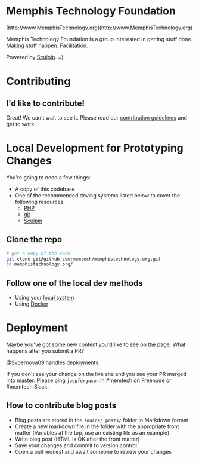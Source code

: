 # Memphis Technology Foundation

[http://www.MemphisTechnology.org](http://www.MemphisTechnology.org)

Memphis Technology Foundation is a group interested in getting stuff done. Making stuff happen. Facilitation.

Powered by [Sculpin](http://sculpin.io). =)

# Contributing
## I'd like to contribute!
Great!  We can't wait to see it.  Please read our [contribution guidelines](CONTRIB.md) and get to work.

# Local Development for Prototyping Changes
You're going to need a few things:

- A copy of this codebase
- One of the recommended deving systems listed below to cover the following resources
	- [PHP](http://php.net/manual/en/install.php)
	- [git](http://git-scm.com/book/en/v2/Getting-Started-Installing-Git)
	- [Sculpin](https://sculpin.io/getstarted/)

## Clone the repo
```sh
# get a copy of the code
git clone git@github.com:memtech/memphistechnology.org.git
cd memphistechnology.org/
```

## Follow one of the local dev methods
- Using your [local system](documentation/with_local.md)
- Using [Docker](documentation/with_docker.md)


# Deployment

Maybe you've got some new content you'd like to see on the page.  What happens after you submit a PR?

@Svpernova09 handles deployments.

If you don't see your change on the live site and you see your PR merged into master: Please ping ```joepferguson``` in #memtech on Freenode or #memtech Slack.

## How to contribute blog posts

* Blog posts are stored in the `source/_posts/` folder in Markdown format
* Create a new markdown file in the folder with the appropriate front matter (Variables at the top, use an existing file as an example)
* Write blog post (HTML is OK after the front matter)
* Save your changes and commit to version control
* Open a pull request and await someone to review your changes
